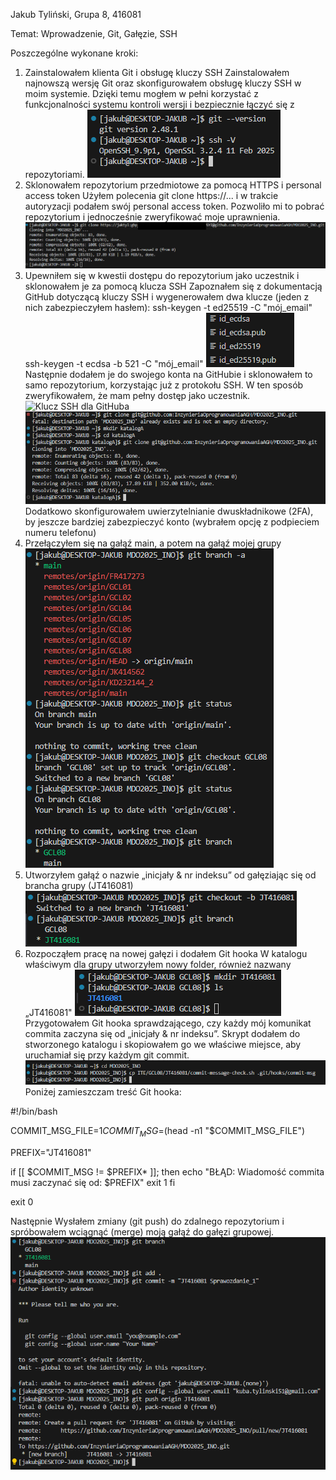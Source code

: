 Jakub Tyliński, Grupa 8, 416081

Temat: Wprowadzenie, Git, Gałęzie, SSH

Poszczególne wykonane kroki:
1. Zainstalowałem klienta Git i obsługę kluczy SSH
   Zainstalowałem najnowszą wersję Git oraz skonfigurowałem obsługę kluczy SSH w moim systemie. Dzięki temu mogłem w pełni korzystać z funkcjonalności systemu kontroli wersji i bezpiecznie łączyć się z repozytoriami.
   ![Git and SSH](image1.png)  
2. Sklonowałem repozytorium przedmiotowe za pomocą HTTPS i personal access token
   Użyłem polecenia git clone https://... i w trakcie autoryzacji podałem swój personal access token. Pozwoliło mi to pobrać repozytorium i jednocześnie zweryfikować moje uprawnienia.
   ![Sklonowanie repozytorium za pomocą personal acces token](image2.png)
3. Upewniłem się w kwestii dostępu do repozytorium jako uczestnik i sklonowałem je za pomocą klucza SSH
   Zapoznałem się z dokumentacją GitHub dotyczącą kluczy SSH i wygenerowałem dwa klucze (jeden z nich zabezpieczyłem hasłem):
   ssh-keygen -t ed25519 -C "mój_email"
   ssh-keygen -t ecdsa -b 521 -C "mój_email"
   ![Klucze](image3.png)
   Następnie dodałem je do swojego konta na GitHubie i sklonowałem to samo repozytorium, korzystając już z protokołu SSH. W ten sposób zweryfikowałem, że mam pełny dostęp jako uczestnik.
   ![Klucz SSH dla GitHuba](image.png)
   ![Sklonowanie repozytorium za pomocą SSH](image5.png)
   Dodatkowo skonfigurowałem uwierzytelnianie dwuskładnikowe (2FA), by jeszcze bardziej zabezpieczyć konto (wybrałem opcję z podpieciem numeru telefonu)
4. Przełączyłem się na gałąź main, a potem na gałąź mojej grupy
   ![Branch mojej grupy](image6.png)
5. Utworzyłem gałąź o nazwie „inicjały & nr indeksu” od gałęziając się od brancha grupy (JT416081)
   ![Własny branch](image7.png)
6. Rozpocząłem pracę na nowej gałęzi i dodałem Git hooka
   W katalogu właściwym dla grupy utworzyłem nowy folder, również nazwany „JT416081"
   ![Folder JT416081](image8.png)
   Przygotowałem Git hooka  sprawdzającego, czy każdy mój komunikat commita zaczyna się od „inicjały & nr indeksu”. Skrypt dodałem do stworzonego katalogu i skopiowałem go we właściwe miejsce, aby uruchamiał się przy każdym git commit.
   ![Git hook we właściwym miejscu](image9.png)
   Poniżej zamieszczam treść Git hooka:

#!/bin/bash

COMMIT_MSG_FILE=$1
COMMIT_MSG=$(head -n1 "$COMMIT_MSG_FILE")

PREFIX="JT416081"   

if [[ $COMMIT_MSG != $PREFIX* ]]; 
then
  echo "BŁĄD: Wiadomość commita musi zaczynać się od: $PREFIX"
  exit 1
fi

exit 0

   Następnie Wysłałem zmiany (git push) do zdalnego repozytorium i spróbowałem wciągnąć (merge) moją gałąź do gałęzi grupowej.
   ![Wysłanie sprawozdania](image10.png)
